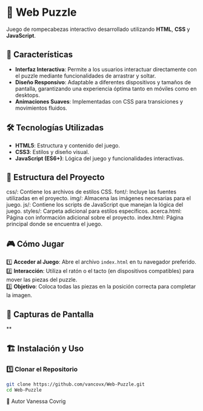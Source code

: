 # 🧩 Web Puzzle

Juego de rompecabezas interactivo desarrollado utilizando **HTML**, **CSS** y **JavaScript**. 

## 🚀 Características

- **Interfaz Interactiva**: Permite a los usuarios interactuar directamente con el puzzle mediante funcionalidades de arrastrar y soltar.
- **Diseño Responsivo**: Adaptable a diferentes dispositivos y tamaños de pantalla, garantizando una experiencia óptima tanto en móviles como en desktops.
- **Animaciones Suaves**: Implementadas con CSS para transiciones y movimientos fluidos.

## 🛠️ Tecnologías Utilizadas

- **HTML5**: Estructura y contenido del juego.
- **CSS3**: Estilos y diseño visual.
- **JavaScript (ES6+)**: Lógica del juego y funcionalidades interactivas.

## 📂 Estructura del Proyecto

css/: Contiene los archivos de estilos CSS.​
font/: Incluye las fuentes utilizadas en el proyecto.​
img/: Almacena las imágenes necesarias para el juego.​
js/: Contiene los scripts de JavaScript que manejan la lógica del juego.​
styles/: Carpeta adicional para estilos específicos.​
acerca.html: Página con información adicional sobre el proyecto.​
index.html: Página principal donde se encuentra el juego.

## 🎮 Cómo Jugar

1️⃣ **Acceder al Juego**: Abre el archivo `index.html` en tu navegador preferido.  
2️⃣ **Interacción**: Utiliza el ratón o el tacto (en dispositivos compatibles) para mover las piezas del puzzle.  
3️⃣ **Objetivo**: Coloca todas las piezas en la posición correcta para completar la imagen.  

## 📸 Capturas de Pantalla

**

## 🏗️ Instalación y Uso

### 1️⃣ Clonar el Repositorio

```sh
git clone https://github.com/vancovx/Web-Puzzle.git
cd Web-Puzzle
```

👥 Autor
Vanessa Covrig

